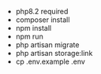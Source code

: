 - php8.2 required
- composer install
- npm install
- npm run
- php artisan migrate
- php artisan storage:link
- cp .env.example .env 
